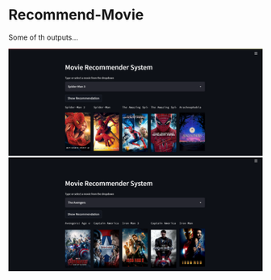 # Recommend-Movie
Some of th outputs...

<img width="600" alt="Screenshot 2022-05-18 212537" src="gikb7kfj.png"><img width="600" alt="Screenshot 2022-05-18 212703" src="abpvehc7.png">
